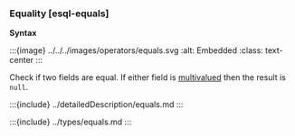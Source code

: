 ### Equality [esql-equals]

**Syntax**

:::{image} ../../../images/operators/equals.svg
:alt: Embedded
:class: text-center
:::

Check if two fields are equal. If either field is [multivalued](/reference/query-languages/esql/esql-multivalued-fields.md) then the result is `null`.

:::{include} ../detailedDescription/equals.md
:::

:::{include} ../types/equals.md
:::
